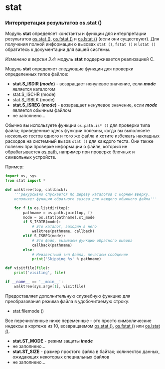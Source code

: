 # stat

### Интерпретация результатов os.stat \(\)

Модуль **stat** определяет константы и функции для интерпретации результатов [os.stat \(\)](../obshie-sluzhby-operacionnoi-sistemy/os/faily-i-direktorii/os.stat.md), [os.fstat \(\)](../obshie-sluzhby-operacionnoi-sistemy/os/operacii-s-failovymi-deskriptorami/os.fstat.md) и [os.lstat \(\)](../obshie-sluzhby-operacionnoi-sistemy/os/faily-i-direktorii/os.lstat.md) \(если они существуют\). Для получения полной информации о вызовах `stat ()`, `fstat ()` и `lstat ()` обратитесь к документации для вашей системы.

_Изменено в версии 3.4:_ модуль **stat** поддерживается реализацией C.

Модуль **stat** определяет следующие функции для проверки определенных типов файлов:

* **stat.S\_ISDIR \(**_**mode**_**\)** - возвращает ненулевое значение, если _**mode**_ является каталогом
* stat.S\_ISCHR \(mode\)
* stat.S\_ISBLK \(mode\)
* **stat.S\_ISREG \(**_**mode**_**\)** - возвращает ненулевое значение, если _**mode**_ является обычным файлом
* не заполнено...

Обычно вы используете функции `os.path.is* ()` для проверки типа файла; приведенные здесь функции полезны, когда вы выполняете несколько тестов одного и того же файла и хотите избежать накладных расходов на системный вызов `stat ()` для каждого теста. Они также полезны при проверке информации о файле, который не обрабатывается [os.path](os.path/), например при проверке блочных и символьных устройств.

Пример:

```python
import os, sys
from stat import *

def walktree(top, callback):
    '''рекурсивно спускается по дереву каталогов с корнем вверху,
    исполняет функции обратного вызова для каждого обычного файла'''

    for f in os.listdir(top):
        pathname = os.path.join(top, f)
        mode = os.stat(pathname).st_mode
        if S_ISDIR(mode):
            # Это каталог, заходим в него
            walktree(pathname, callback)
        elif S_ISREG(mode):
            # Это файл, вызываем функцию обратного вызова
            callback(pathname)
        else:
            # Неизвестный тип файла, печатаем сообщение
            print('Skipping %s' % pathname)

def visitfile(file):
    print('visiting', file)

if __name__ == '__main__':
    walktree(sys.argv[1], visitfile)
```

Предоставляет дополнительную служебную функцию для преобразования режима файла в удобочитаемую строку:

* stat.filemode \(\)

Все перечисленные ниже переменные - это просто символические индексы в кортеже из 10, возвращаемом [os.stat \(\)](../obshie-sluzhby-operacionnoi-sistemy/os/faily-i-direktorii/os.stat.md), [os.fstat \(\)](../obshie-sluzhby-operacionnoi-sistemy/os/operacii-s-failovymi-deskriptorami/os.fstat.md) или [os.lstat \(\)](../obshie-sluzhby-operacionnoi-sistemy/os/faily-i-direktorii/os.lstat.md).

* **stat.ST\_MODE** - режим защиты _**inode**_
* не заполнено...
* **stat.ST\_SIZE** - размер простого файла в байтах; количество данных, ожидающих некоторых специальных файлов
* не заполнено...

